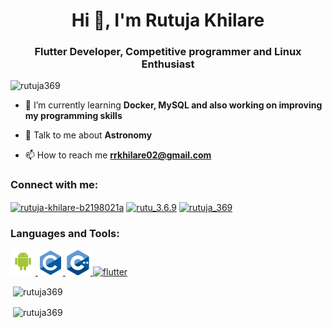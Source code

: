 <h1 align="center">Hi 👋, I'm Rutuja Khilare</h1>
<h3 align="center">Flutter Developer, Competitive programmer and Linux Enthusiast</h3>

<p align="left"> <img src="https://komarev.com/ghpvc/?username=rutuja369&label=Profile%20views&color=0e75b6&style=flat" alt="rutuja369" /> </p>

- 🌱 I’m currently learning **Docker, MySQL and also working on improving my programming skills**

- 💬 Talk to me about **Astronomy**

- 📫 How to reach me **rrkhilare02@gmail.com**

<h3 align="left">Connect with me:</h3>
<p align="left">
<a href="https://linkedin.com/in/rutuja-khilare-b2198021a" target="blank"><img align="center" src="https://raw.githubusercontent.com/rahuldkjain/github-profile-readme-generator/master/src/images/icons/Social/linked-in-alt.svg" alt="rutuja-khilare-b2198021a" height="30" width="40" /></a>
<a href="https://instagram.com/rutu_3.6.9" target="blank"><img align="center" src="https://raw.githubusercontent.com/rahuldkjain/github-profile-readme-generator/master/src/images/icons/Social/instagram.svg" alt="rutu_3.6.9" height="30" width="40" /></a>
<a href="https://www.codechef.com/users/rutuja_369" target="blank"><img align="center" src="https://cdn.jsdelivr.net/npm/simple-icons@3.1.0/icons/codechef.svg" alt="rutuja_369" height="30" width="40" /></a>
</p>

<h3 align="left">Languages and Tools:</h3>
<p align="left"> <a href="https://developer.android.com" target="_blank" rel="noreferrer"> <img src="https://raw.githubusercontent.com/devicons/devicon/master/icons/android/android-original-wordmark.svg" alt="android" width="40" height="40"/> </a> <a href="https://www.cprogramming.com/" target="_blank" rel="noreferrer"> <img src="https://raw.githubusercontent.com/devicons/devicon/master/icons/c/c-original.svg" alt="c" width="40" height="40"/> </a> <a href="https://www.w3schools.com/cpp/" target="_blank" rel="noreferrer"> <img src="https://raw.githubusercontent.com/devicons/devicon/master/icons/cplusplus/cplusplus-original.svg" alt="cplusplus" width="40" height="40"/> </a> <a href="https://flutter.dev" target="_blank" rel="noreferrer"> <img src="https://www.vectorlogo.zone/logos/flutterio/flutterio-icon.svg" alt="flutter" width="40" height="40"/> </a> </p>

<p>&nbsp;<img align="center" src="https://github-readme-stats.vercel.app/api?username=rutuja369&show_icons=true&theme=radical" alt="rutuja369" /></p>

<p>&nbsp<img align="center" src="https://github-readme-streak-stats.herokuapp.com/?user=rutuja369&show_icons=true&theme=radical" alt="rutuja369" /></p>
